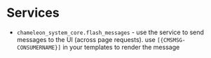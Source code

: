 # Services

- `chameleon_system_core.flash_messages` - use the service to send messages to the UI (across page requests). use `[{CMSMSG-CONSUMERNAME}]` in your templates to render the message
